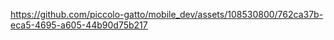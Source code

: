

https://github.com/piccolo-gatto/mobile_dev/assets/108530800/762ca37b-eca5-4695-a605-44b90d75b217

